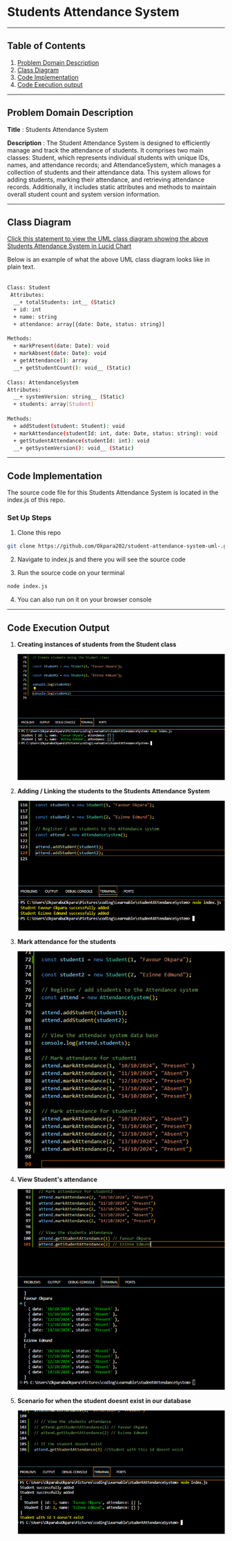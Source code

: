 # Students Attendance System

---

## Table of Contents

1. [Problem Domain Description](#problem-domain-description)
2. [Class Diagram](#class-diagram)
3. [Code Implementation](#code-implementation)
4. [Code Execution output](#code-execution-output)

---

## Problem Domain Description

**Title** : Students Attendance System

**Description** : The Student Attendance System is designed to efficiently manage and track the attendance of students. It comprises two main classes: Student, which represents individual students with unique IDs, names, and attendance records; and AttendanceSystem, which manages a collection of students and their attendance data. This system allows for adding students, marking their attendance, and retrieving attendance records. Additionally, it includes static attributes and methods to maintain overall student count and system version information.

---

## Class Diagram

[Click this statement to view the UML class diagram showing the above Students Attendance System in Lucid Chart](https://lucid.app/lucidchart/554ccfad-db86-4b76-8630-74a91ea89596/edit?view_items=gpPJDqJcj678&invitationId=inv_96219b0c-ecb8-4435-bd66-f74b06de7813)

Below is an example of what the above UML class diagram looks like in plain text.

```bash

Class: Student
 Attributes:
  __+ totalStudents: int__ (Static)
  + id: int
  + name: string
  + attendance: array[{date: Date, status: string}]

Methods:
  + markPresent(date: Date): void
  + markAbsent(date: Date): void
  + getAttendance(): array
  __+ getStudentCount(): void__ (Static)

Class: AttendanceSystem
Attributes:
  __+ systemVersion: string__ (Static)
  + students: array[Student]

Methods:
  + addStudent(student: Student): void
  + markAttendance(studentId: int, date: Date, status: string): void
  + getStudentAttendance(studentId: int): void
  __+ getSystemVersion(): void__ (Static)


```

---

## Code Implementation

The source code file for this Students Attendance System is located in the index.js of this repo.

### **Set Up Steps**

1. Clone this repo

```bash
git clone https://github.com/Okpara202/student-attendance-system-uml-.git
```

2. Navigate to index.js and there you will see the source code

3. Run the source code on your terminal

```bash
node index.js
```

4. You can also run on it on your browser console

---

## Code Execution Output

1. **Creating instances of students from the Student class**

   ![creating Instances of students in the school or class](img/students.png)

2. **Adding / Linking the students to the Students Attendance System**

   ![Adding / Linking the students to the Students Attendance System](img/succesful%20add%20student.png)

3. **Mark attendance for the students**

   ![Mark attendance for the students](img/real%20mark%20attendace.png)

4. **View Student's attendance**

   ![View student's attendance](img/viewAttendance.png)

5. **Scenario for when the student doesnt exist in our database**

   ![Scenario for when the student doesnt exist in our database](img/Wrong%20input.png)
